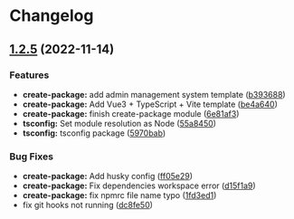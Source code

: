 # Changelog

## [1.2.5](https://github.com/c233jf/tools/compare/tools-v1.0.0...tools-v1.2.5) (2022-11-14)

### Features

- **create-package:** add admin management system template ([b393688](https://github.com/c233jf/tools/commit/b393688f379180b09ab83d144fb79482392f8277))
- **create-package:** Add Vue3 + TypeScript + Vite template ([be4a640](https://github.com/c233jf/tools/commit/be4a640b9501bece5364c91588109e0e37ce09c1))
- **create-package:** finish create-package module ([6e81af3](https://github.com/c233jf/tools/commit/6e81af3ffcb77e919f46a28a01a22f2390524b78))
- **tsconfig:** Set module resolution as Node ([55a8450](https://github.com/c233jf/tools/commit/55a84506bcb18a67e3fe4e675b13362feba00401))
- **tsconfig:** tsconfig package ([5970bab](https://github.com/c233jf/tools/commit/5970bab10adecb84dc99842bc59ee18519abd5b0))

### Bug Fixes

- **create-package:** Add husky config ([ff05e29](https://github.com/c233jf/tools/commit/ff05e291c43f9c854a7b9f86f801fccbbe7ea233))
- **create-package:** Fix dependencies workspace error ([d15f1a9](https://github.com/c233jf/tools/commit/d15f1a9f652eb0f8944d82dbd4bc145338d25f3c))
- **create-package:** fix npmrc file name typo ([1fd3ed1](https://github.com/c233jf/tools/commit/1fd3ed1a16d11bca297b93e560fb8bfe2aa1efe3))
- fix git hooks not running ([dc8fe50](https://github.com/c233jf/tools/commit/dc8fe5041a56079319548b38ffcb0f9767cb929f))
